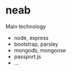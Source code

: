# neab
Main technology

* node, express
* bootstrap, parsley
* mongodb, mongoose
* passport.js
* ...
